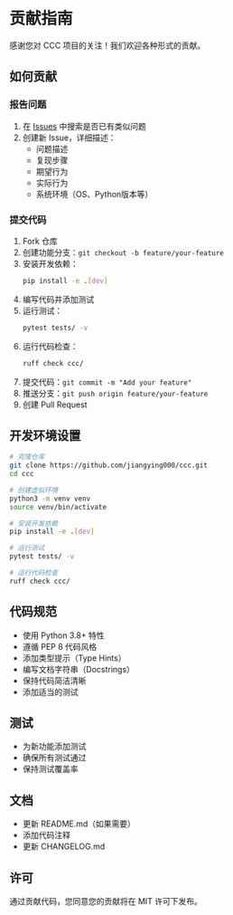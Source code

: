 # 贡献指南

感谢您对 CCC 项目的关注！我们欢迎各种形式的贡献。

## 如何贡献

### 报告问题
1. 在 [Issues](https://github.com/jiangying000/ccc/issues) 中搜索是否已有类似问题
2. 创建新 Issue，详细描述：
   - 问题描述
   - 复现步骤
   - 期望行为
   - 实际行为
   - 系统环境（OS、Python版本等）

### 提交代码

1. Fork 仓库
2. 创建功能分支：`git checkout -b feature/your-feature`
3. 安装开发依赖：
   ```bash
   pip install -e .[dev]
   ```
4. 编写代码并添加测试
5. 运行测试：
   ```bash
   pytest tests/ -v
   ```
6. 运行代码检查：
   ```bash
   ruff check ccc/
   ```
7. 提交代码：`git commit -m "Add your feature"`
8. 推送分支：`git push origin feature/your-feature`
9. 创建 Pull Request

## 开发环境设置

```bash
# 克隆仓库
git clone https://github.com/jiangying000/ccc.git
cd ccc

# 创建虚拟环境
python3 -m venv venv
source venv/bin/activate

# 安装开发依赖
pip install -e .[dev]

# 运行测试
pytest tests/ -v

# 运行代码检查
ruff check ccc/
```

## 代码规范

- 使用 Python 3.8+ 特性
- 遵循 PEP 8 代码风格
- 添加类型提示（Type Hints）
- 编写文档字符串（Docstrings）
- 保持代码简洁清晰
- 添加适当的测试

## 测试

- 为新功能添加测试
- 确保所有测试通过
- 保持测试覆盖率

## 文档

- 更新 README.md（如果需要）
- 添加代码注释
- 更新 CHANGELOG.md

## 许可

通过贡献代码，您同意您的贡献将在 MIT 许可下发布。